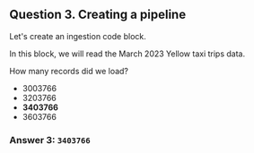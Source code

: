 ## Question 3. Creating a pipeline

Let's create an ingestion code block.

In this block, we will read the March 2023 Yellow taxi trips data.

How many records did we load? 

- 3003766
- 3203766
- **3403766**
- 3603766

### Answer 3: `3403766`